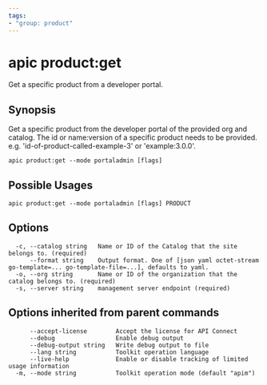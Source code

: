```yaml
---
tags:
- "group: product"
---
```

# apic product:get

Get a specific product from a developer portal.

## Synopsis

Get a specific product from the developer portal of the provided org and catalog. The id or name:version of a specific product needs to be provided. e.g. 'id-of-product-called-example-3' or 'example:3.0.0'.

```
apic product:get --mode portaladmin [flags]
```

## Possible Usages

```
apic product:get --mode portaladmin [flags] PRODUCT
```

## Options

```
  -c, --catalog string   Name or ID of the Catalog that the site belongs to. (required)
      --format string    Output format. One of [json yaml octet-stream go-template=... go-template-file=...], defaults to yaml.
  -o, --org string       Name or ID of the organization that the catalog belongs to. (required)
  -s, --server string    management server endpoint (required)
```

## Options inherited from parent commands

```
      --accept-license        Accept the license for API Connect
      --debug                 Enable debug output
      --debug-output string   Write debug output to file
      --lang string           Toolkit operation language
      --live-help             Enable or disable tracking of limited usage information
  -m, --mode string           Toolkit operation mode (default "apim")
```
